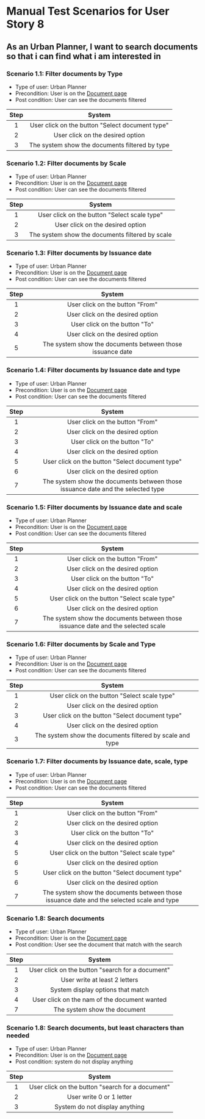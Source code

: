 # Manual Test Scenarios for User Story 8

## As an Urban Planner, I want to search documents so that i can find what i am interested in

### Scenario 1.1: Filter documents by Type

- Type of user: Urban Planner
- Precondition: User is on the [Document page](https://github.com/umberto-fontanazza/kiruna-explorer/blob/main/screenshots/doc_UP.png)
- Post condition: User can see the documents filtered

| Step |                     System                      |
| :--: | :---------------------------------------------: |
|  1   | User click on the button "Select document type" |
|  2   |        User click on the desired option         |
|  3   | The system show the documents filtered by type  |

### Scenario 1.2: Filter documents by Scale

- Type of user: Urban Planner
- Precondition: User is on the [Document page](https://github.com/umberto-fontanazza/kiruna-explorer/blob/main/screenshots/doc_UP.png)
- Post condition: User can see the documents filtered

| Step |                     System                      |
| :--: | :---------------------------------------------: |
|  1   |  User click on the button "Select scale type"   |
|  2   |        User click on the desired option         |
|  3   | The system show the documents filtered by scale |

### Scenario 1.3: Filter documents by Issuance date

- Type of user: Urban Planner
- Precondition: User is on the [Document page](https://github.com/umberto-fontanazza/kiruna-explorer/blob/main/screenshots/doc_UP.png)
- Post condition: User can see the documents filtered

| Step |                          System                           |
| :--: | :-------------------------------------------------------: |
|  1   |              User click on the button "From"              |
|  2   |             User click on the desired option              |
|  3   |               User click on the button "To"               |
|  4   |             User click on the desired option              |
|  5   | The system show the documents between those issuance date |

### Scenario 1.4: Filter documents by Issuance date and type

- Type of user: Urban Planner
- Precondition: User is on the [Document page](https://github.com/umberto-fontanazza/kiruna-explorer/blob/main/screenshots/doc_UP.png)
- Post condition: User can see the documents filtered

| Step |                                     System                                      |
| :--: | :-----------------------------------------------------------------------------: |
|  1   |                         User click on the button "From"                         |
|  2   |                        User click on the desired option                         |
|  3   |                          User click on the button "To"                          |
|  4   |                        User click on the desired option                         |
|  5   |                 User click on the button "Select document type"                 |
|  6   |                        User click on the desired option                         |
|  7   | The system show the documents between those issuance date and the selected type |

### Scenario 1.5: Filter documents by Issuance date and scale

- Type of user: Urban Planner
- Precondition: User is on the [Document page](https://github.com/umberto-fontanazza/kiruna-explorer/blob/main/screenshots/doc_UP.png)
- Post condition: User can see the documents filtered

| Step |                                      System                                      |
| :--: | :------------------------------------------------------------------------------: |
|  1   |                         User click on the button "From"                          |
|  2   |                         User click on the desired option                         |
|  3   |                          User click on the button "To"                           |
|  4   |                         User click on the desired option                         |
|  5   |                   User click on the button "Select scale type"                   |
|  6   |                         User click on the desired option                         |
|  7   | The system show the documents between those issuance date and the selected scale |

### Scenario 1.6: Filter documents by Scale and Type

- Type of user: Urban Planner
- Precondition: User is on the [Document page](https://github.com/umberto-fontanazza/kiruna-explorer/blob/main/screenshots/doc_UP.png)
- Post condition: User can see the documents filtered

| Step |                          System                          |
| :--: | :------------------------------------------------------: |
|  1   |       User click on the button "Select scale type"       |
|  2   |             User click on the desired option             |
|  3   |     User click on the button "Select document type"      |
|  4   |             User click on the desired option             |
|  3   | The system show the documents filtered by scale and type |

### Scenario 1.7: Filter documents by Issuance date, scale, type

- Type of user: Urban Planner
- Precondition: User is on the [Document page](https://github.com/umberto-fontanazza/kiruna-explorer/blob/main/screenshots/doc_UP.png)
- Post condition: User can see the documents filtered

| Step |                                          System                                           |
| :--: | :---------------------------------------------------------------------------------------: |
|  1   |                              User click on the button "From"                              |
|  2   |                             User click on the desired option                              |
|  3   |                               User click on the button "To"                               |
|  4   |                             User click on the desired option                              |
|  5   |                       User click on the button "Select scale type"                        |
|  6   |                             User click on the desired option                              |
|  5   |                      User click on the button "Select document type"                      |
|  6   |                             User click on the desired option                              |
|  7   | The system show the documents between those issuance date and the selected scale and type |

### Scenario 1.8: Search documents

- Type of user: Urban Planner
- Precondition: User is on the [Document page](https://github.com/umberto-fontanazza/kiruna-explorer/blob/main/screenshots/doc_UP.png)
- Post condition: User see the document that match with the search

| Step |                      System                      |
| :--: | :----------------------------------------------: |
|  1   | User click on the button "search for a document" |
|  2   |          User write at least 2 letters           |
|  3   |        System display options that match         |
|  4   |   User click on the nam of the document wanted   |
|  7   |           The system show the document           |

### Scenario 1.8: Search documents, but least characters than needed

- Type of user: Urban Planner
- Precondition: User is on the [Document page](https://github.com/umberto-fontanazza/kiruna-explorer/blob/main/screenshots/doc_UP.png)
- Post condition: system do not display anything

| Step |                      System                      |
| :--: | :----------------------------------------------: |
|  1   | User click on the button "search for a document" |
|  2   |             User write 0 or 1 letter             |
|  3   |          System do not display anything          |
